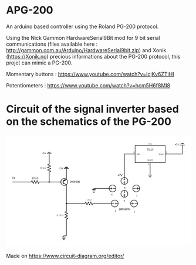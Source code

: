 # APG-200
An arduino based controller using the Roland PG-200 protocol.

Using the Nick Gammon HardwareSerial9Bit mod for 9 bit serial communications (files available here : http://gammon.com.au/Arduino/HardwareSerial9bit.zip) and Xonik (https://Xonik.no) precious informations about the PG-200 protocol, this projet can mimic a PG-200.

Momentary buttons : 
https://www.youtube.com/watch?v=IcjKv6ZTiHI

Potentiometers :
https://www.youtube.com/watch?v=hcm5H6f8MI8

# Circuit of the signal inverter based on the schematics of the PG-200
![alt text](https://github.com/deboxta/APG-200/blob/main/Diagram/circuit%2B%2B.png)

Made on https://www.circuit-diagram.org/editor/
